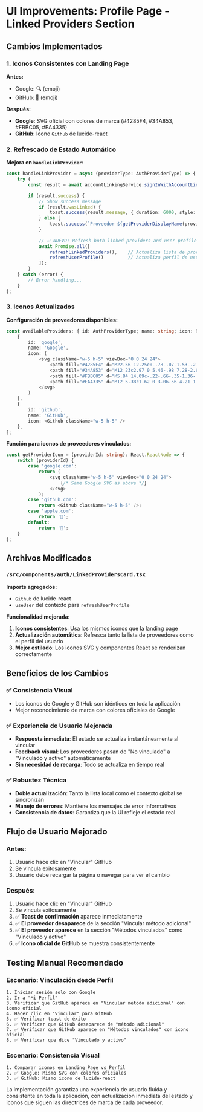 # UI Improvements: Profile Page - Linked Providers Section

## Cambios Implementados

### 1. Iconos Consistentes con Landing Page

**Antes:**
- Google: 🔍 (emoji)
- GitHub: 🐙 (emoji)

**Después:**
- **Google**: SVG oficial con colores de marca (#4285F4, #34A853, #FBBC05, #EA4335)
- **GitHub**: Icono `Github` de lucide-react

### 2. Refrescado de Estado Automático

**Mejora en `handleLinkProvider`:**
```typescript
const handleLinkProvider = async (providerType: AuthProviderType) => {
    try {
        const result = await accountLinkingService.signInWithAccountLinking(providerType);

        if (result.success) {
            // Show success message
            if (result.wasLinked) {
                toast.success(result.message, { duration: 6000, style: { maxWidth: '450px' } });
            } else {
                toast.success(`Proveedor ${getProviderDisplayName(providerType + '.com')} vinculado exitosamente`);
            }
            
            // ✅ NUEVO: Refresh both linked providers and user profile
            await Promise.all([
                refreshLinkedProviders(),    // Actualiza lista de proveedores vinculados
                refreshUserProfile()         // Actualiza perfil de usuario en contexto
            ]);
        }
    } catch (error) {
        // Error handling...
    }
};
```

### 3. Iconos Actualizados

**Configuración de proveedores disponibles:**
```typescript
const availableProviders: { id: AuthProviderType; name: string; icon: React.ReactNode }[] = [
    { 
        id: 'google', 
        name: 'Google', 
        icon: (
            <svg className="w-5 h-5" viewBox="0 0 24 24">
                <path fill="#4285F4" d="M22.56 12.25c0-.78-.07-1.53-.2-2.25H12v4.26h5.92c-.26 1.37-1.04 2.53-2.21 3.31v2.77h3.57c2.08-1.92 3.28-4.74 3.28-8.09z" />
                <path fill="#34A853" d="M12 23c2.97 0 5.46-.98 7.28-2.66l-3.57-2.77c-.98.66-2.23 1.06-3.71 1.06-2.86 0-5.29-1.93-6.16-4.53H2.18v2.84C3.99 20.53 7.7 23 12 23z" />
                <path fill="#FBBC05" d="M5.84 14.09c-.22-.66-.35-1.36-.35-2.09s.13-1.43.35-2.09V7.07H2.18C1.43 8.55 1 10.22 1 12s.43 3.45 1.18 4.93l2.85-2.22.81-.62z" />
                <path fill="#EA4335" d="M12 5.38c1.62 0 3.06.56 4.21 1.64l3.15-3.15C17.45 2.09 14.97 1 12 1 7.7 1 3.99 3.47 2.18 7.07l3.66 2.84c.87-2.6 3.3-4.53 6.16-4.53z" />
            </svg>
        )
    },
    { 
        id: 'github', 
        name: 'GitHub', 
        icon: <Github className="w-5 h-5" />
    },
];
```

**Función para iconos de proveedores vinculados:**
```typescript
const getProviderIcon = (providerId: string): React.ReactNode => {
    switch (providerId) {
        case 'google.com':
            return (
                <svg className="w-5 h-5" viewBox="0 0 24 24">
                    {/* Same Google SVG as above */}
                </svg>
            );
        case 'github.com':
            return <Github className="w-5 h-5" />;
        case 'apple.com':
            return '🍎';
        default:
            return '🔐';
    }
};
```

## Archivos Modificados

### `/src/components/auth/LinkedProvidersCard.tsx`

**Imports agregados:**
- `Github` de lucide-react
- `useUser` del contexto para `refreshUserProfile`

**Funcionalidad mejorada:**
1. **Iconos consistentes**: Usa los mismos iconos que la landing page
2. **Actualización automática**: Refresca tanto la lista de proveedores como el perfil del usuario
3. **Mejor estilado**: Los iconos SVG y componentes React se renderizan correctamente

## Beneficios de los Cambios

### ✅ Consistencia Visual
- Los iconos de Google y GitHub son idénticos en toda la aplicación
- Mejor reconocimiento de marca con colores oficiales de Google

### ✅ Experiencia de Usuario Mejorada
- **Respuesta inmediata**: El estado se actualiza instantáneamente al vincular
- **Feedback visual**: Los proveedores pasan de "No vinculado" a "Vinculado y activo" automáticamente
- **Sin necesidad de recarga**: Todo se actualiza en tiempo real

### ✅ Robustez Técnica
- **Doble actualización**: Tanto la lista local como el contexto global se sincronizan
- **Manejo de errores**: Mantiene los mensajes de error informativos
- **Consistencia de datos**: Garantiza que la UI refleje el estado real

## Flujo de Usuario Mejorado

### Antes:
1. Usuario hace clic en "Vincular" GitHub
2. Se vincula exitosamente
3. Usuario debe recargar la página o navegar para ver el cambio

### Después:
1. Usuario hace clic en "Vincular" GitHub
2. Se vincula exitosamente
3. ✅ **Toast de confirmación** aparece inmediatamente
4. ✅ **El proveedor desaparece** de la sección "Vincular método adicional"
5. ✅ **El proveedor aparece** en la sección "Métodos vinculados" como "Vinculado y activo"
6. ✅ **Icono oficial de GitHub** se muestra consistentemente

## Testing Manual Recomendado

### Escenario: Vinculación desde Perfil
```
1. Iniciar sesión solo con Google
2. Ir a "Mi Perfil"
3. Verificar que GitHub aparece en "Vincular método adicional" con icono oficial
4. Hacer clic en "Vincular" para GitHub
5. ✅ Verificar toast de éxito
6. ✅ Verificar que GitHub desaparece de "método adicional"
7. ✅ Verificar que GitHub aparece en "Métodos vinculados" con icono oficial
8. ✅ Verificar que dice "Vinculado y activo"
```

### Escenario: Consistencia Visual
```
1. Comparar iconos en Landing Page vs Perfil
2. ✅ Google: Mismo SVG con colores oficiales
3. ✅ GitHub: Mismo icono de lucide-react
```

La implementación garantiza una experiencia de usuario fluida y consistente en toda la aplicación, con actualización inmediata del estado y iconos que siguen las directrices de marca de cada proveedor.
